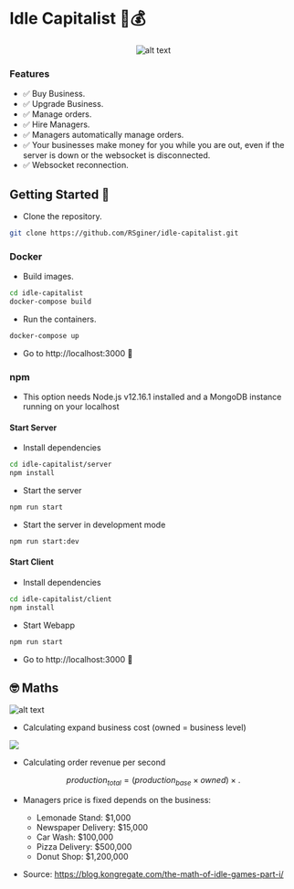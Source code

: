 # Idle Capitalist 🤑💰
<span style="display:block;text-align:center">

![alt text](https://i.imgur.com/NWVNAji.gif "Idle Capitalist")

</span>


### Features
  - ✅ Buy Business.
  - ✅ Upgrade Business.
  - ✅ Manage orders.
  - ✅ Hire Managers.
  - ✅ Managers automatically manage orders.
  - ✅ Your businesses make money for you while you are out, even if the server is down or the websocket is disconnected.
  - ✅ Websocket reconnection.

## Getting Started 🎉
* Clone the repository. 
```bash
git clone https://github.com/RSginer/idle-capitalist.git
```
### Docker
* Build images.
```bash
cd idle-capitalist
docker-compose build
```

* Run the containers.
```bash 
docker-compose up
```

* Go to http://localhost:3000 🤘
### npm
* This option needs Node.js v12.16.1 installed and a MongoDB instance running on your localhost
#### Start Server

* Install dependencies
```bash
cd idle-capitalist/server
npm install
```

* Start the server
```bash
npm run start
```

* Start the server in development mode
```bash
npm run start:dev
```
#### Start Client
* Install dependencies
```bash
cd idle-capitalist/client
npm install
```

* Start Webapp
```bash
npm run start
```

* Go to http://localhost:3000 🤘
## 🤓 Maths
![alt text](https://cdn1.kongcdn.com/assets/files/0001/8435/anthony_idle_1.png "Maths of Idle capitalist table")

* Calculating expand business cost (owned = business level)
<img src="https://render.githubusercontent.com/render/math?math=cost_{next} = cost_{base} \times (rate_{growth})^{owned}">

* Calculating order revenue per second

$$production_{total} = (production_{base} \times owned) \times.$$

* Managers price is fixed depends on the business:
  - Lemonade Stand: $1,000
  - Newspaper Delivery: $15,000
  - Car Wash: $100,000
  - Pizza Delivery: $500,000
  - Donut Shop: $1,200,000

* Source: https://blog.kongregate.com/the-math-of-idle-games-part-i/


